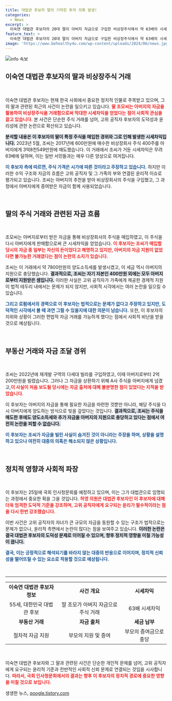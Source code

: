 ```yaml
---
title: 대법관 후보자 딸의 기막힌 투자 의혹 발생!
categories:
  - News
excerpt: >
  이숙연 대법관 후보자의 20대 딸이 아버지 자금으로 구입한 비상장주식에서 약 63배의 시세차익을 올린 사실이 밝혀졌다. 부동산과 주식 거래의 비리 의혹이 제기되며, 후보자의 도덕성이 시험대에 오르고 있다. 25일 인사청문회에서 논란이 더욱 확대될 전망.
feature_text: >
  이숙연 대법관 후보자의 20대 딸이 아버지 자금으로 구입한 비상장주식에서 약 63배의 시세차익을 올린 사실이 밝혀졌다. 부동산과 주식 거래의 비리 의혹이 제기되며, 후보자의 도덕성이 시험대에 오르고 있다. 25일 인사청문회에서 논란이 더욱 확대될 전망.
image: 'https://www.behealthy4u.com/wp-content/uploads/2024/06/news.jpg'
---
```


<p><img src="https://www.behealthy4u.com/wp-content/uploads/2024/06/news.jpg" alt="info 속보" /></p>

<h2 data-ke-size="size26">이숙연 대법관 후보자의 딸과 비상장주식 거래</h2>

<p data-ke-size="size16">&nbsp;</p>

<p>이숙연 대법관 후보자는 현재 한국 사회에서 중요한 정치적 인물로 주목받고 있으며, 그의 딸과 관련된 최근의 사건이 논란을 일으키고 있습니다. <b><span style="color: #ee2323;">딸 조모씨는 아버지의 자금을 활용하여 비상장주식을 거래함으로써 막대한 시세차익을 얻었다는 점이 사회적 관심을 끌고 있습니다.</span></b> 본 사건은 단순한 주식 거래를 넘어, 고위 공직자 후보자의 도덕성과 윤리성에 관한 논란으로 확산되고 있습니다.</p>

<p><b><span style="background-color: #21538527;">분석할 내용은 이 후보자의 딸이 특정 주식을 매입한 경위와 그로 인해 발생한 시세차익입니다.</span></b> 2023년 5월, 조씨는 2017년에 600만원에 매수한 비상장회사 주식 400주를 아버지에게 3억8천549만원에 매도했습니다. 이 거래에서 조씨가 거둔 시세차익은 무려 63배에 달하며, 이는 일반 서민들과는 매우 다른 양상으로 여겨집니다. </p>

<p><b><span style="color: #1a5490;">이 후보자 측에 따르면, 주식 가격은 시가에 따른 것이라고 주장하고 있습니다.</span></b> 하지만 이러한 수익 구조와 자금의 흐름은 고위 공직자 및 그 가족의 부와 연결된 윤리적 이슈로 평가되고 있습니다. 조씨는 아버지의 추천을 받아 비상장회사의 주식을 구입했고, 그 과정에서 아버지에게 증여받은 자금이 함께 사용되었습니다. </p>

<p data-ke-size="size16">&nbsp;</p>

<h2 data-ke-size="size26">딸의 주식 거래와 관련된 자금 흐름</h2>

<p data-ke-size="size16">&nbsp;</p>

<p>조모씨는 아버지로부터 받은 자금을 통해 비상장회사의 주식을 매입하였고, 이 주식을 다시 아버지에게 판매함으로써 큰 시세차익을 얻었습니다. <b><span style="color: #ee2323;">이 후보자는 조씨가 매입할 당시의 자금 중 일부는 자신의 돈이었다고 해명하고 있지만, 아버지의 자금 지원이 없었다면 불가능한 거래였다는 점이 논란의 소지가 있습니다.</span></b></p>

<p>조씨는 이 거래에서 약 7800만원의 양도소득세를 발생시켰고, 이 세금 역시 아버지의 지원으로 충당했습니다. <b><span style="background-color: #21538527;">결과적으로, 조씨는 자기 자본인 400만원 외에는 모두 아버지로부터 지원받은 셈입니다.</span></b> 이러한 사실은 고위 공직자가 가족에게 제공한 경제적 지원이 법적 테두리 내에서는 문제가 되지 않지만, 사회적 시각에서는 여러 논란을 일으킬 수 있습니다.</p>

<p><b><span style="color: #1a5490;">그리고 로펌에서의 경력으로 이 후보자는 법적으로는 문제가 없다고 주장하고 있지만, 도덕적인 시각에서 볼 때 과연 그럴 수 있을지에 대한 의문이 남습니다.</span></b> 또한, 이 후보자의 지위와 상황이 그러한 편법적 자금 거래를 가능하게 했다는 점에서 사회적 비난을 받을 것으로 예상됩니다.</p>

<p data-ke-size="size16">&nbsp;</p>

<h2 data-ke-size="size26">부동산 거래와 자금 조달 경위</h2>

<p data-ke-size="size16">&nbsp;</p>

<p>조씨는 2022년에 재개발 구역의 다세대 빌라를 구입하였고, 이때 아버지로부터 2억200만원을 빌렸습니다. 그러나 그 자금을 상환하기 위해 A사 주식을 아버지에게 넘겼고,<b><span style="color: #ee2323;">이 사실이 처음 보도될 당시에는 자금 출처에 대해 불분명한 점이 있었다는 지적을 받았습니다.</span></b> </p>

<p>이 후보자는 아버지의 자금을 통해 필요한 자금을 마련한 것뿐만 아니라, 해당 주식을 다시 아버지에게 양도하는 방식으로 빚을 갚았다는 것입니다. <b><span style="background-color: #21538527;">결과적으로, 조씨는 주식을 매도한 후에도 양도소득세와 추가 자금을 아버지의 지원으로 충당하고 있다는 점에서 여전히 논란을 피할 수 없습니다.</span></b> </p>

<p><b><span style="color: #1a5490;">이 후보자는 조씨가 자금을 빌린 사실이 숨겨진 것이 아니라는 주장을 하며, 상황을 설명하고 있으나 여전히 대중의 의혹은 해소되지 않은 상황입니다.</span></b></p>

<p data-ke-size="size16">&nbsp;</p>

<h2 data-ke-size="size26">정치적 영향과 사회적 파장</h2>

<p data-ke-size="size16">&nbsp;</p>

<p>이 후보자는 25일에 국회 인사청문회를 예정하고 있으며, 이는 그가 대법관으로 임명되는 과정에서 중요한 획을 그을 것입니다. <b><span style="color: #ee2323;">허영 의원은 대법관 후보자인 이 후보자에 대해 더욱 엄격한 도덕적 기준을 강조하며, 고위 공직자에게 요구되는 윤리가 필수적이라는 점을 다시 한번 강조했습니다.</span></b> </p>

<p>이번 사건은 고위 공직자의 자녀가 큰 규모의 자금을 동원할 수 있는 구조가 법적으로는 문제가 없으나, 윤리적 측면에서 논란이 많다는 점을 보여주고 있습니다. <b><span style="background-color: #21538527;">이러한 논란은 결국 대법관 후보자의 도덕성 문제로 이어질 수 있으며, 향후 정치적 영향을 미칠 가능성이 큽니다.</span></b> </p>

<p><b><span style="color: #1a5490;">결국, 이는 긍정적으로 해석되기를 바라지 않는 대중의 반응으로 이어지며, 정치적 신뢰성을 떨어뜨릴 수 있는 요소로 작용할 것으로 예상됩니다.</span></b> </p>

<p data-ke-size="size16">&nbsp;</p>

<hr />

<table style="width: 100%;">
<tr>
<td style="text-align: center; height: 17px;"><b>이숙연 대법관 후보자 정보</b></td>
<td style="text-align: center; height: 17px;"><b>사건 개요</b></td>
<td style="text-align: center; height: 17px;"><b>시세차익</b></td>
</tr>
<tr>
<td style="text-align: center; height: 17px;">55세, 대한민국 대법관 후보</td>
<td style="text-align: center; height: 17px;">딸 조모가 아버지 자금으로 주식 거래</td>
<td style="text-align: center; height: 17px;">63배 시세차익</td>
</tr>
<tr>
<td style="text-align: center; height: 17px;"><b>부동산 거래</b></td>
<td style="text-align: center; height: 17px;"><b>자금 출처</b></td>
<td style="text-align: center; height: 17px;"><b>세금 납부</b></td>
</tr>
<tr>
<td style="text-align: center; height: 17px;">절차적 자금 지원</td>
<td style="text-align: center; height: 17px;">부모의 지원 및 증여</td>
<td style="text-align: center; height: 17px;">부모의 증여금으로 충당</td>
</tr>
</table>

<p data-ke-size="size16">&nbsp;</p>

<p>이숙연 대법관 후보자와 그 딸과 관련된 사건은 단순한 개인적 문제를 넘어, 고위 공직자에게 요구되는 윤리적 기준과 전반적인 사회적 신뢰 문제로 연결되는 것임을 시사합니다. <b><span style="color: #ee2323;">따라서, 국회 인사청문회에서의 결과는 향후 이 후보자의 정치적 경로에 중요한 영향을 미칠 것으로 보입니다.</span></b></p>
생생한 뉴스, <a href="https://qoogle.tistory.com" rel="dofollow">qoogle.tistory.com</a>


